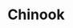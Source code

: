 ---
title: Chinook 
description: ~
image: ~
categories: []
brands: [chinook-sports-company]
purposes: []
types: [tent, portable-stove, rucksack, sleeping-bag, trekking-pole]
countries: [canada]
logo: ~
website: ~
shop: ~
store-finder: ~
about: ~
wiki: ~
---